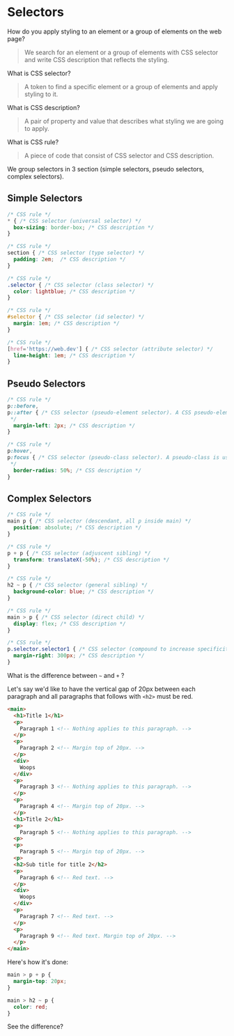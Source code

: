# Selectors

How do you apply styling to an element or a group of elements on the web page?
> We search for an element or a group of elements with CSS selector and write CSS description that reflects the styling.

What is CSS selector?
> A token to find a specific element or a group of elements and apply styling to it.

What is CSS description?
> A pair of property and value that describes what styling we are going to apply.

What is CSS rule?
> A piece of code that consist of CSS selector and CSS description.

We group selectors in 3 section (simple selectors, pseudo selectors, complex selectors). 

## Simple Selectors

```css
/* CSS rule */
* { /* CSS selector (universal selector) */
  box-sizing: border-box; /* CSS description */
}

/* CSS rule */
section { /* CSS selector (type selector) */
  padding: 2em;  /* CSS description */
}

/* CSS rule */
.selector { /* CSS selector (class selector) */
  color: lightblue; /* CSS description */
}

/* CSS rule */
#selector { /* CSS selector (id selector) */
  margin: 1em; /* CSS description */
}

/* CSS rule */
[href='https://web.dev'] { /* CSS selector (attribute selector) */
  line-height: 1em; /* CSS description */
}
```

## Pseudo Selectors
```css
/* CSS rule */
p::before,
p::after { /* CSS selector (pseudo-element selector). A CSS pseudo-element is used to style specified parts of an element.
 */
  margin-left: 2px; /* CSS description */
}

/* CSS rule */
p:hover,
p:focus { /* CSS selector (pseudo-class selector). A pseudo-class is used to define a special state of an element.
 */
  border-radius: 50%; /* CSS description */
}
```

## Complex Selectors
```css
/* CSS rule */
main p { /* CSS selector (descendant, all p inside main) */
  position: absolute; /* CSS description */
}

/* CSS rule */
p + p { /* CSS selector (adjuscent sibling) */
  transform: translateX(-50%); /* CSS description */
}

/* CSS rule */
h2 ~ p { /* CSS selector (general sibling) */
  background-color: blue; /* CSS description */
}

/* CSS rule */
main > p { /* CSS selector (direct child) */
  display: flex; /* CSS description */
}

/* CSS rule */
p.selector.selector1 { /* CSS selector (compound to increase specificity) */
  margin-right: 300px; /* CSS description */
}
```

What is the difference between `~` and `+` ?

Let's say we'd like to have the vertical gap of 20px between each paragraph and all paragraphs that follows with `<h2>` must be red.

```html
<main>
  <h1>Title 1</h1>
  <p>
    Paragraph 1 <!-- Nothing applies to this paragraph. -->
  </p>
  <p>
    Paragraph 2 <!-- Margin top of 20px. -->
  </p>
  <div>
    Woops
  </div>
  <p>
    Paragraph 3 <!-- Nothing applies to this paragraph. -->
  </p>
  <p>
    Paragraph 4 <!-- Margin top of 20px. -->
  </p>
  <h1>Title 2</h1>
  <p>
    Paragraph 5 <!-- Nothing applies to this paragraph. -->
  <p>
  <p>
    Paragraph 5 <!-- Margin top of 20px. -->
  <p> 
  <h2>Sub title for title 2</h2>
  <p>
    Paragraph 6 <!-- Red text. -->
  </p>
  <div>
    Woops
  </div>
  <p>
    Paragraph 7 <!-- Red text. -->
  </p>
  <p>
    Paragraph 9 <!-- Red text. Margin top of 20px. -->
  </p>
</main>
```

Here's how it's done:
```css
main > p + p {
  margin-top: 20px;
} 

main > h2 ~ p {
  color: red;
}
```

See the difference?

